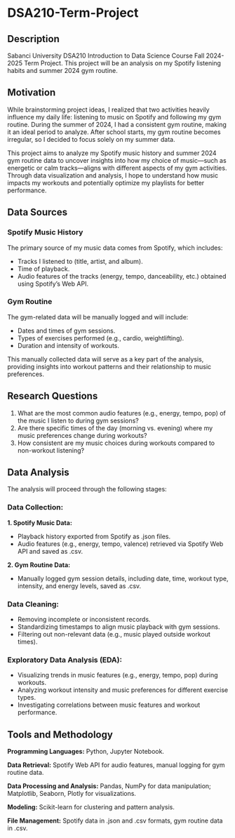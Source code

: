 # DSA210-Term-Project
## Description
Sabanci University DSA210 Introduction to Data Science Course Fall 2024-2025 Term Project.
This project will be an analysis on my Spotify listening habits and summer 2024 gym routine.

## Motivation
While brainstorming project ideas, I realized that two activities heavily influence my daily life: listening to music on Spotify and following my gym routine. During the summer of 2024, I had a consistent gym routine, making it an ideal period to analyze. After school starts, my gym routine becomes irregular, so I decided to focus solely on my summer data.

This project aims to analyze my Spotify music history and summer 2024 gym routine data to uncover insights into how my choice of music—such as energetic or calm tracks—aligns with different aspects of my gym activities. Through data visualization and analysis, I hope to understand how music impacts my workouts and potentially optimize my playlists for better performance.

## Data Sources
### Spotify Music History

The primary source of my music data comes from Spotify, which includes:

-  Tracks I listened to (title, artist, and album).
-  Time of playback.
-  Audio features of the tracks (energy, tempo, danceability, etc.) obtained using Spotify’s Web API.
  
### Gym Routine

The gym-related data will be manually logged and will include:

-  Dates and times of gym sessions.
-  Types of exercises performed (e.g., cardio, weightlifting).
-  Duration and intensity of workouts.

This manually collected data will serve as a key part of the analysis, providing insights into workout patterns and their relationship to music preferences.

## Research Questions
1.  What are the most common audio features (e.g., energy, tempo, pop) of the music I listen to during gym sessions?
2.  Are there specific times of the day (morning vs. evening) where my music preferences change during workouts?
3.  How consistent are my music choices during workouts compared to non-workout listening?

## Data Analysis
The analysis will proceed through the following stages:
### Data Collection:
**1.  Spotify Music Data:**
-  Playback history exported from Spotify as .json files.
-  Audio features (e.g., energy, tempo, valence) retrieved via Spotify Web API and saved as .csv.
  
**2.  Gym Routine Data:**
-  Manually logged gym session details, including date, time, workout type, intensity, and energy levels, saved as .csv.
### Data Cleaning:
-  Removing incomplete or inconsistent records.
-  Standardizing timestamps to align music playback with gym sessions.
-  Filtering out non-relevant data (e.g., music played outside workout times).
### Exploratory Data Analysis (EDA):
-  Visualizing trends in music features (e.g., energy, tempo, pop) during workouts.
-  Analyzing workout intensity and music preferences for different exercise types.
-  Investigating correlations between music features and workout performance.

## Tools and Methodology
**Programming Languages:** Python, Jupyter Notebook.

**Data Retrieval:** Spotify Web API for audio features, manual logging for gym routine data.

**Data Processing and Analysis:** Pandas, NumPy for data manipulation; Matplotlib, Seaborn, Plotly for visualizations.

**Modeling:** Scikit-learn for clustering and pattern analysis.

**File Management:** Spotify data in .json and .csv formats, gym routine data in .csv.


